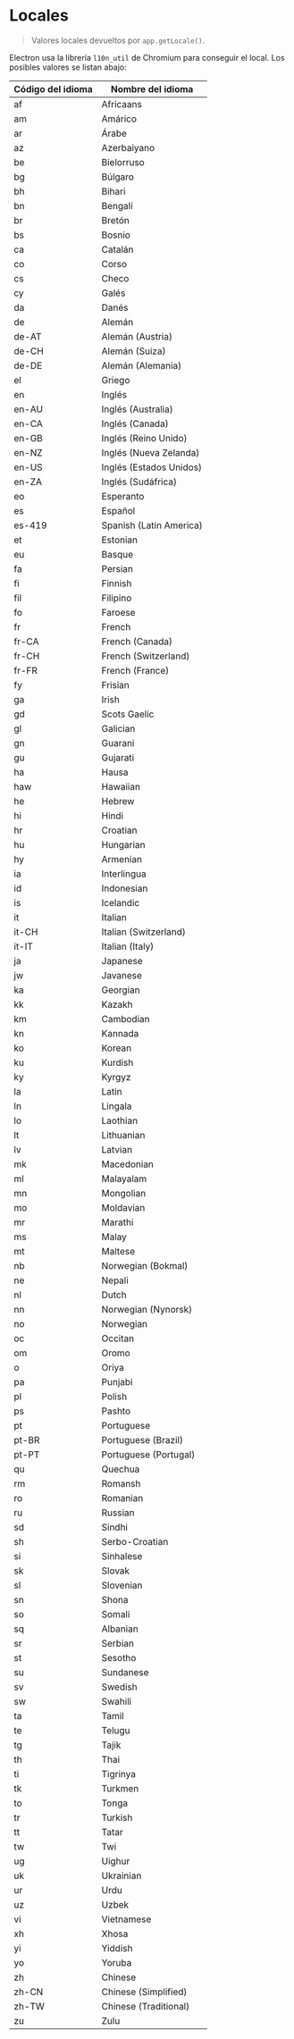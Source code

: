 # Locales

> Valores locales devueltos por `app.getLocale()`.

Electron usa la librería `l10n_util` de Chromium para conseguir el local. Los posibles valores se listan abajo:

| Código del idioma | Nombre del idioma       |
| ----------------- | ----------------------- |
| af                | Africaans               |
| am                | Amárico                 |
| ar                | Árabe                   |
| az                | Azerbaiyano             |
| be                | Bielorruso              |
| bg                | Búlgaro                 |
| bh                | Bihari                  |
| bn                | Bengalí                 |
| br                | Bretón                  |
| bs                | Bosnio                  |
| ca                | Catalán                 |
| co                | Corso                   |
| cs                | Checo                   |
| cy                | Galés                   |
| da                | Danés                   |
| de                | Alemán                  |
| de-AT             | Alemán (Austria)        |
| de-CH             | Alemán (Suiza)          |
| de-DE             | Alemán (Alemania)       |
| el                | Griego                  |
| en                | Inglés                  |
| en-AU             | Inglés (Australia)      |
| en-CA             | Inglés (Canada)         |
| en-GB             | Inglés (Reino Unido)    |
| en-NZ             | Inglés (Nueva Zelanda)  |
| en-US             | Inglés (Estados Unidos) |
| en-ZA             | Inglés (Sudáfrica)      |
| eo                | Esperanto               |
| es                | Español                 |
| es-419            | Spanish (Latin America) |
| et                | Estonian                |
| eu                | Basque                  |
| fa                | Persian                 |
| fi                | Finnish                 |
| fil               | Filipino                |
| fo                | Faroese                 |
| fr                | French                  |
| fr-CA             | French (Canada)         |
| fr-CH             | French (Switzerland)    |
| fr-FR             | French (France)         |
| fy                | Frisian                 |
| ga                | Irish                   |
| gd                | Scots Gaelic            |
| gl                | Galician                |
| gn                | Guarani                 |
| gu                | Gujarati                |
| ha                | Hausa                   |
| haw               | Hawaiian                |
| he                | Hebrew                  |
| hi                | Hindi                   |
| hr                | Croatian                |
| hu                | Hungarian               |
| hy                | Armenian                |
| ia                | Interlingua             |
| id                | Indonesian              |
| is                | Icelandic               |
| it                | Italian                 |
| it-CH             | Italian (Switzerland)   |
| it-IT             | Italian (Italy)         |
| ja                | Japanese                |
| jw                | Javanese                |
| ka                | Georgian                |
| kk                | Kazakh                  |
| km                | Cambodian               |
| kn                | Kannada                 |
| ko                | Korean                  |
| ku                | Kurdish                 |
| ky                | Kyrgyz                  |
| la                | Latin                   |
| ln                | Lingala                 |
| lo                | Laothian                |
| lt                | Lithuanian              |
| lv                | Latvian                 |
| mk                | Macedonian              |
| ml                | Malayalam               |
| mn                | Mongolian               |
| mo                | Moldavian               |
| mr                | Marathi                 |
| ms                | Malay                   |
| mt                | Maltese                 |
| nb                | Norwegian (Bokmal)      |
| ne                | Nepali                  |
| nl                | Dutch                   |
| nn                | Norwegian (Nynorsk)     |
| no                | Norwegian               |
| oc                | Occitan                 |
| om                | Oromo                   |
| o                 | Oriya                   |
| pa                | Punjabi                 |
| pl                | Polish                  |
| ps                | Pashto                  |
| pt                | Portuguese              |
| pt-BR             | Portuguese (Brazil)     |
| pt-PT             | Portuguese (Portugal)   |
| qu                | Quechua                 |
| rm                | Romansh                 |
| ro                | Romanian                |
| ru                | Russian                 |
| sd                | Sindhi                  |
| sh                | Serbo-Croatian          |
| si                | Sinhalese               |
| sk                | Slovak                  |
| sl                | Slovenian               |
| sn                | Shona                   |
| so                | Somali                  |
| sq                | Albanian                |
| sr                | Serbian                 |
| st                | Sesotho                 |
| su                | Sundanese               |
| sv                | Swedish                 |
| sw                | Swahili                 |
| ta                | Tamil                   |
| te                | Telugu                  |
| tg                | Tajik                   |
| th                | Thai                    |
| ti                | Tigrinya                |
| tk                | Turkmen                 |
| to                | Tonga                   |
| tr                | Turkish                 |
| tt                | Tatar                   |
| tw                | Twi                     |
| ug                | Uighur                  |
| uk                | Ukrainian               |
| ur                | Urdu                    |
| uz                | Uzbek                   |
| vi                | Vietnamese              |
| xh                | Xhosa                   |
| yi                | Yiddish                 |
| yo                | Yoruba                  |
| zh                | Chinese                 |
| zh-CN             | Chinese (Simplified)    |
| zh-TW             | Chinese (Traditional)   |
| zu                | Zulu                    |